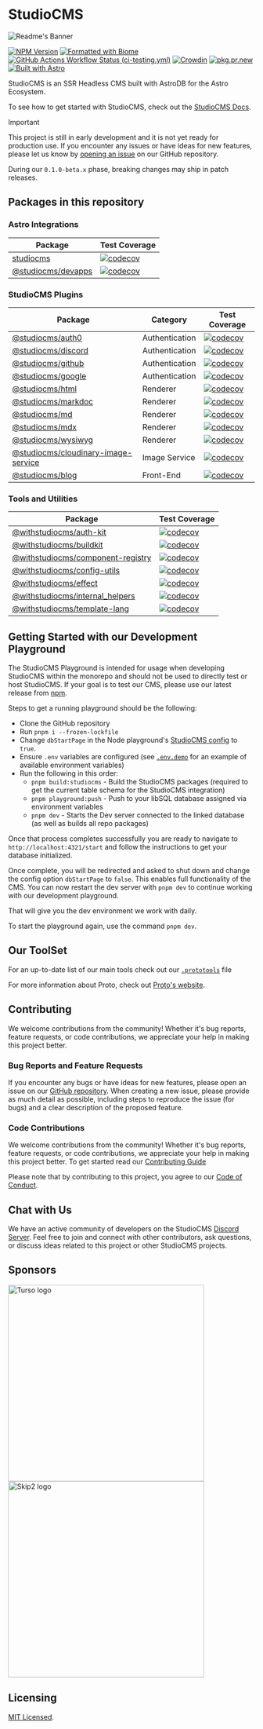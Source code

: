 # StudioCMS

![Readme's Banner](./assets/banner-readme.png)

[![NPM Version](https://img.shields.io/npm/v/studiocms)](https://npm.im/studiocms)
[![Formatted with Biome](https://img.shields.io/badge/Formatted_with-Biome-60a5fa?style=flat&logo=biome)](https://biomejs.dev/)
[![GitHub Actions Workflow Status (ci-testing.yml) ](https://img.shields.io/github/actions/workflow/status/withstudiocms/studiocms/ci-testing.yml?branch=main&logo=githubactions&logoColor=%232088FF&label=repo%20tests)](https://github.com/withstudiocms/studiocms/actions/workflows/ci-testing.yml)
[![Crowdin](https://badges.crowdin.net/studiocms/localized.svg)](https://crowdin.com/project/studiocms)
[![pkg.pr.new](https://img.shields.io/badge/Continuous%20Releases-pkg.pr.new-8A2BE2?logo=pkgsrc&logoColor=FFF)](https://pkg.pr.new/~/withstudiocms/studiocms)
[![Built with Astro](https://astro.badg.es/v2/built-with-astro/tiny.svg)](https://astro.build)

StudioCMS is an SSR Headless CMS built with AstroDB for the Astro Ecosystem.

To see how to get started with StudioCMS, check out the [StudioCMS Docs](https://docs.studiocms.dev).

> [!IMPORTANT]
> This project is still in early development and it is not yet ready for production use. If you encounter any issues or have ideas for new features, please let us know by [opening an issue](https://github.com/withstudiocms/studiocms/issues/new/choose) on our GitHub repository.
>
> During our `0.1.0-beta.x` phase, breaking changes may ship in patch releases.

## Packages in this repository

### Astro Integrations

| Package | Test Coverage |
| ------- | ------------- |
| [studiocms](./packages/studiocms/) | [![codecov](https://codecov.io/github/withstudiocms/studiocms/graph/badge.svg?token=RN8LT1O5E2&component=studiocms)](https://codecov.io/github/withstudiocms/studiocms) |
| [@studiocms/devapps](./packages/@studiocms/devapps/) | [![codecov](https://codecov.io/github/withstudiocms/studiocms/graph/badge.svg?token=RN8LT1O5E2&component=studiocms_devapps)](https://codecov.io/github/withstudiocms/studiocms) |

### StudioCMS Plugins

| Package | Category | Test Coverage |
| ------- | -------- | ------------- |
| [@studiocms/auth0](./packages/@studiocms/auth0/) | Authentication | [![codecov](https://codecov.io/github/withstudiocms/studiocms/graph/badge.svg?token=RN8LT1O5E2&component=studiocms_auth0)](https://codecov.io/github/withstudiocms/studiocms) |
| [@studiocms/discord](./packages/@studiocms/discord/) | Authentication | [![codecov](https://codecov.io/github/withstudiocms/studiocms/graph/badge.svg?token=RN8LT1O5E2&component=studiocms_discord)](https://codecov.io/github/withstudiocms/studiocms) |
| [@studiocms/github](./packages/@studiocms/github/) | Authentication | [![codecov](https://codecov.io/github/withstudiocms/studiocms/graph/badge.svg?token=RN8LT1O5E2&component=studiocms_github)](https://codecov.io/github/withstudiocms/studiocms) |
| [@studiocms/google](./packages/@studiocms/google/) | Authentication | [![codecov](https://codecov.io/github/withstudiocms/studiocms/graph/badge.svg?token=RN8LT1O5E2&component=studiocms_google)](https://codecov.io/github/withstudiocms/studiocms) |
| [@studiocms/html](./packages/@studiocms/html/) | Renderer | [![codecov](https://codecov.io/github/withstudiocms/studiocms/graph/badge.svg?token=RN8LT1O5E2&component=studiocms_html)](https://codecov.io/github/withstudiocms/studiocms) |
| [@studiocms/markdoc](./packages/@studiocms/markdoc/) | Renderer | [![codecov](https://codecov.io/github/withstudiocms/studiocms/graph/badge.svg?token=RN8LT1O5E2&component=studiocms_markdoc)](https://codecov.io/github/withstudiocms/studiocms) |
| [@studiocms/md](./packages/@studiocms/md/) | Renderer | [![codecov](https://codecov.io/github/withstudiocms/studiocms/graph/badge.svg?token=RN8LT1O5E2&component=studiocms_md)](https://codecov.io/github/withstudiocms/studiocms) |
| [@studiocms/mdx](./packages/@studiocms/mdx/) | Renderer | [![codecov](https://codecov.io/github/withstudiocms/studiocms/graph/badge.svg?token=RN8LT1O5E2&component=studiocms_mdx)](https://codecov.io/github/withstudiocms/studiocms) |
| [@studiocms/wysiwyg](./packages/@studiocms/wysiwyg/) | Renderer | [![codecov](https://codecov.io/github/withstudiocms/studiocms/graph/badge.svg?token=RN8LT1O5E2&component=studiocms_wysiwyg)](https://codecov.io/github/withstudiocms/studiocms) |
| [@studiocms/cloudinary-image-service](./packages/@studiocms/cloudinary-image-service/) | Image Service | [![codecov](https://codecov.io/github/withstudiocms/studiocms/graph/badge.svg?token=RN8LT1O5E2&component=studiocms_cloudinary-image-service)](https://codecov.io/github/withstudiocms/studiocms) |
| [@studiocms/blog](./packages/@studiocms/blog/) | Front-End | [![codecov](https://codecov.io/github/withstudiocms/studiocms/graph/badge.svg?token=RN8LT1O5E2&component=studiocms_blog)](https://codecov.io/github/withstudiocms/studiocms) |

### Tools and Utilities

| Package | Test Coverage |
| ------- | ------------- |
| [@withstudiocms/auth-kit](./packages/@withstudiocms/auth-kit/) | [![codecov](https://codecov.io/github/withstudiocms/studiocms/graph/badge.svg?token=RN8LT1O5E2&component=withstudiocms_auth_kit)](https://codecov.io/github/withstudiocms/studiocms) |
| [@withstudiocms/buildkit](./packages/@withstudiocms/buildkit/) | [![codecov](https://codecov.io/github/withstudiocms/studiocms/graph/badge.svg?token=RN8LT1O5E2&component=withstudiocms_buildkit)](https://codecov.io/github/withstudiocms/studiocms) |
| [@withstudiocms/component-registry](./packages/@withstudiocms/component-registry/) | [![codecov](https://codecov.io/github/withstudiocms/studiocms/graph/badge.svg?token=RN8LT1O5E2&component=withstudiocms_component_registry)](https://codecov.io/github/withstudiocms/studiocms) |
| [@withstudiocms/config-utils](./packages/@withstudiocms/config-utils/) | [![codecov](https://codecov.io/github/withstudiocms/studiocms/graph/badge.svg?token=RN8LT1O5E2&component=withstudiocms_config_utils)](https://codecov.io/github/withstudiocms/studiocms) |
| [@withstudiocms/effect](./packages/@withstudiocms/effect/) | [![codecov](https://codecov.io/github/withstudiocms/studiocms/graph/badge.svg?token=RN8LT1O5E2&component=withstudiocms_effect)](https://codecov.io/github/withstudiocms/studiocms) |
| [@withstudiocms/internal_helpers](./packages/@withstudiocms/internal_helpers/) | [![codecov](https://codecov.io/github/withstudiocms/studiocms/graph/badge.svg?token=RN8LT1O5E2&component=withstudiocms_internal_helpers)](https://codecov.io/github/withstudiocms/studiocms) |
| [@withstudiocms/template-lang](./packages/@withstudiocms/template-lang/) | [![codecov](https://codecov.io/github/withstudiocms/studiocms/graph/badge.svg?token=RN8LT1O5E2&component=withstudiocms_template_lang)](https://codecov.io/github/withstudiocms/studiocms) |

## Getting Started with our Development Playground

The StudioCMS Playground is intended for usage when developing StudioCMS within the monorepo and should not be used to directly test or host StudioCMS. If your goal is to test our CMS, please use our latest release from [npm](https://npm.im/studiocms).

Steps to get a running playground should be the following:

- Clone the GitHub repository
- Run `pnpm i --frozen-lockfile`
- Change `dbStartPage` in the Node playground's [StudioCMS config](./playground/studiocms.config.mjs) to `true`.
- Ensure `.env` variables are configured (see [`.env.demo`](./playground/.env.demo) for an example of available environment variables)
- Run the following in this order:
  - `pnpm build:studiocms` - Build the StudioCMS packages (required to get the current table schema for the StudioCMS integration)
  - `pnpm playground:push` - Push to your libSQL database assigned via environment variables
  - `pnpm dev` - Starts the Dev server connected to the linked database (as well as builds all repo packages)

Once that process completes successfully you are ready to navigate to `http://localhost:4321/start` and follow the instructions to get your database initialized.

Once complete, you will be redirected and asked to shut down and change the config option `dbStartPage` to `false`. This enables full functionality of the CMS. You can now restart the dev server with `pnpm dev` to continue working with our development playground.

That will give you the dev environment we work with daily.

To start the playground again, use the command `pnpm dev`.

## Our ToolSet

For an up-to-date list of our main tools check out our [`.prototools`](.prototools) file

For more information about Proto, check out [Proto's website](https://moonrepo.dev/proto).

## Contributing

We welcome contributions from the community! Whether it's bug reports, feature requests, or code contributions, we appreciate your help in making this project better.

### Bug Reports and Feature Requests

If you encounter any bugs or have ideas for new features, please open an issue on our [GitHub repository](https://github.com/withstudiocms/studiocms). When creating a new issue, please provide as much detail as possible, including steps to reproduce the issue (for bugs) and a clear description of the proposed feature.

### Code Contributions

We welcome contributions from the community! Whether it's bug reports, feature requests, or code contributions, we appreciate your help in making this project better. To get started read our [Contributing Guide](https://docs.studiocms.dev/en/guides/contributing/getting-started/)

Please note that by contributing to this project, you agree to our [Code of Conduct](https://github.com/withstudiocms/.github/blob/main/CODE_OF_CONDUCT.md).

## Chat with Us

We have an active community of developers on the StudioCMS [Discord Server](https://chat.studiocms.dev/). Feel free to join and connect with other contributors, ask questions, or discuss ideas related to this project or other StudioCMS projects.

## Sponsors

<a href="https://tur.so/studiocms" rel="sponsored" target="_blank"><img src="https://turso.tech/logokit/turso-logo-illustrated.svg" width="400px" alt="Turso logo" /></a>
<a href="https://www.skip2.net/?utm_source=studiocms" rel="sponsored" target="_blank"><img src="https://www.skip2.net/images/logo.svg" width="400px" alt="Skip2 logo" /></a>

## Licensing

[MIT Licensed](./LICENSE).
